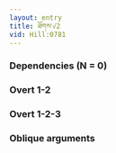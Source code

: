 ```yaml
---
layout: entry
title: ཐོགས་√2
vid: Hill:0781
---
```

### Dependencies (N = 0)


### Overt 1-2


### Overt 1-2-3


### Oblique arguments
